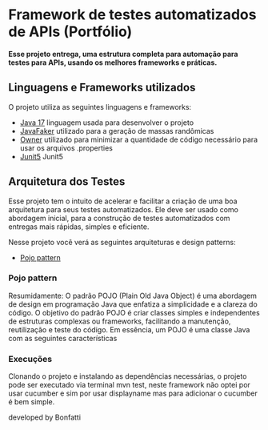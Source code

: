 # Framework de testes automatizados de APIs (Portfólio)

**Esse projeto entrega, uma estrutura completa para automação para testes para APIs, usando os melhores frameworks e práticas.**

## Linguagens e Frameworks utilizados

O projeto utiliza as seguintes linguagens e frameworks:

* [Java 17](https://openjdk.java.net/projects/jdk/17/) linguagem usada para desenvolver o projeto
* [JavaFaker](https://github.com/DiUS/java-faker) utilizado para a geração de massas randômicas
* [Owner](http://owner.aeonbits.org/) utilizado para minimizar a quantidade de código necessário para usar os arquivos .properties
* [Junit5](https://junit.org/junit5/) Junit5
  
## Arquitetura dos Testes

Esse projeto tem o intuito de acelerar e facilitar a criação de uma boa arquitetura para seus testes automatizados.
Ele deve ser usado como abordagem inicial, para a construção de testes automatizados com entregas mais rápidas, simples e eficiente.

Nesse projeto você verá as seguintes arquiteturas e design patterns:

* [Pojo pattern](#pojo-pattern)

### Pojo pattern
Resumidamente:
O padrão POJO (Plain Old Java Object) é uma abordagem de design em programação Java que enfatiza a simplicidade e a clareza do código. O objetivo do padrão POJO é criar classes simples e independentes de estruturas complexas ou frameworks, facilitando a manutenção, reutilização e teste do código. Em essência, um POJO é uma classe Java com as seguintes características


### Execuções

Clonando o projeto e instalando as dependências necessárias, o projeto pode ser executado via terminal mvn test, neste framework não optei por usar cucumber e sim por usar displayname mas para adicionar o cucumber é bem simple.

developed by Bonfatti
